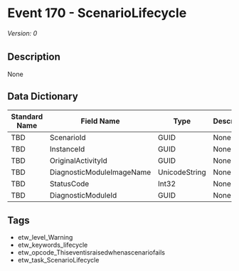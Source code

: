 # Event 170 - ScenarioLifecycle
###### Version: 0

## Description
None

## Data Dictionary
|Standard Name|Field Name|Type|Description|Sample Value|
|---|---|---|---|---|
|TBD|ScenarioId|GUID|None|`None`|
|TBD|InstanceId|GUID|None|`None`|
|TBD|OriginalActivityId|GUID|None|`None`|
|TBD|DiagnosticModuleImageName|UnicodeString|None|`None`|
|TBD|StatusCode|Int32|None|`None`|
|TBD|DiagnosticModuleId|GUID|None|`None`|

## Tags
* etw_level_Warning
* etw_keywords_lifecycle
* etw_opcode_Thiseventisraisedwhenascenariofails
* etw_task_ScenarioLifecycle